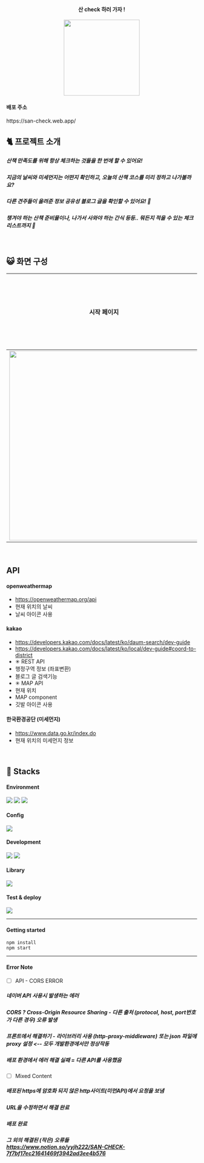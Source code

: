 
<div align="center">
<h4>산 check 하러 가자 ! </h4> 

<img src="https://github.com/yzinnie/SAN-CHECK/assets/126447980/dd4fcec2-00e5-4a01-bc2f-e8b8e50cc8eb" width="200" />
</div>

<h4>배포 주소</h4>
https://san-check.web.app/

<br>

<h2> 🐈 프로젝트 소개</h2>
<h5>산책 만족도를 위해 항상 체크하는 것들을 한 번에 할 수 있어요!</h5>

<h5>지금의 날씨와 미세먼지는 어떤지 확인하고, 오늘의 산책 코스를 미리 정하고 나가볼까요?</h5>
<h5>다른 견주들이 올려준 정보 공유성 블로그 글을 확인할 수 있어요! 👀</h5>
<h5>챙겨야 하는 산책 준비물이나, 나가서 사와야 하는 간식 등등.. 뭐든지 적을 수 있는 체크리스트까지 🐾 </h5>
<br>
<h2> 😺 화면 구성</h2>

| 시작 페이지 | 메인 페이지 | 정보 글 페이지 |  체크리스트 페이지 | 
| --- | --- | --- | --- |
| <img src="https://github.com/yzinnie/SAN-CHECK/assets/126447980/74137ea0-696b-4059-bb2e-dd9251bfc343" width="500" /> | <img src="https://github.com/yzinnie/SAN-CHECK/assets/126447980/dcd7dfaa-5daa-433e-aa9b-04f3f26c1c02" width="500" /> |  <img src="https://github.com/yzinnie/SAN-CHECK/assets/126447980/87f2564b-8281-4b83-9256-9446f25e94e3" width="500" /> |
<br>

<h2> API </h2>

 #### openweathermap
- https://openweathermap.org/api
- 현재 위치의 날씨
- 날씨 아이콘 사용

#### kakao
- https://developers.kakao.com/docs/latest/ko/daum-search/dev-guide
- https://developers.kakao.com/docs/latest/ko/local/dev-guide#coord-to-district
- ✳ REST API 
- 행정구역 정보 (좌표변환)
- 블로그 글 검색기능 
- ✳ MAP API 
- 현재 위치
- MAP component
- 깃발 아이콘 사용

#### 한국환경공단 (미세먼지)
- https://www.data.go.kr/index.do
- 현재 위치의 미세먼지 정보
<br>
 <h2> 🐶 Stacks </h2>
 
 #### Environment
 <img src="https://img.shields.io/badge/visualstudiocode-007ACC?style=for-the-badge&logo=visualstudiocode&logoColor=white"> <img src="https://img.shields.io/badge/github-181717?style=for-the-badge&logo=github&logoColor=white"> <img src="https://img.shields.io/badge/git-F05032?style=for-the-badge&logo=git&logoColor=white">
 
 #### Config
 <img src="https://img.shields.io/badge/npm-CB3837?style=for-the-badge&logo=npm&logoColor=white">
 
 #### Development
   <img src="https://img.shields.io/badge/javascript-F7DF1E?style=for-the-badge&logo=javascript&logoColor=black">  <img src="https://img.shields.io/badge/react-61DAFB?style=for-the-badge&logo=react&logoColor=black">  
####  Library
 <img src="https://img.shields.io/badge/reactrouter-CA4245?style=for-the-badge&logo=reactrouter&logoColor=white"> 
 
#### Test & deploy
   <img src="https://img.shields.io/badge/firebase-FFCA28?style=for-the-badge&logo=firebase&logoColor=black"> 

---

<h4>Getting started</h4>

```
npm install
npm start
```

---
<h4>Error Note</h4>

- [ ] API - CORS ERROR
##### 네이버 API 사용시 발생하는 에러
##### CORS ? Cross-Origin Resource Sharing - 다른 출처 (protocol, host, port번호가 다른 경우) 오류 발생
##### 프론트에서 해결하기 - 라이브러리 사용 (http-proxy-middleware) 또는 json 파일에 proxy 설정 <-- 모두 개발환경에서만 정상작동
##### 배포 환경에서 에러 해결 실패 = 다른 API를 사용했음

- [ ] Mixed Content
#####  배포된 https에 암호화 되지 않은 http사이트(미먼API)에서 요청을 보냄
##### URL을 수정하면서 해결 완료
##### 배포 완료

##### 그 외의 해결된 (작은) 오류들 <br/> https://www.notion.so/yyjh222/SAN-CHECK-7f7bf17ec21641469f3942ad3ee4b576
